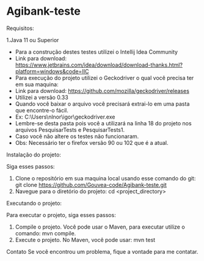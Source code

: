 # Agibank-teste

Requisitos:

1.Java 11 ou Superior
- Para a construção destes testes utilizei o Intellij Idea Community
- Link para download: https://www.jetbrains.com/idea/download/download-thanks.html?platform=windows&code=IIC
- Para execução do projeto utilizei o Geckodriver o qual você precisa ter em sua maquina:
- Link para download: https://github.com/mozilla/geckodriver/releases
- Utilizei a versão 0.33
- Quando você baixar o arquivo você precisará extrai-lo em uma pasta que encontre-o fácil.
- Ex: C:\\Users\\nlnor\\igor\\geckodriver.exe
- Lembre-se desta pasta pois você a utilizará na linha 18 do projeto nos arquivos PesquisarTests e PesquisarTests1.
- Caso você não altere os testes não funcionaram.
- Obs: Necessário ter o firefox versão 90 ou 102 que é a atual.

Instalação do projeto:

Siga esses passos:
1. Clone o repositório em sua maquina local usando esse comando do git: git clone https://github.com/Gouvea-code/Agibank-teste.git
2. Navegue para o diretório do projeto: cd <project_directory>

Executando o projeto: 

Para executar o projeto, siga esses passos:
1. Compile o projeto. Você pode usar o Maven, para executar utilize o comando: mvn compile.
2. Execute o projeto. No Maven, você pode usar: mvn test

Contato
Se você encontrou um problema, fique a vontade para me contatar.

